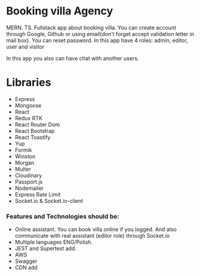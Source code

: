 # Booking villa Agency

MERN. TS. Fullstack app about booking villa. You can create account through Google, Github or using email(don't forget accept validation letter in mail box). You can reset password. In this app have 4 roles: admin, editor, user and visitor

In this app you also can have chat with another users.

# Libraries 


- Express 
- Mongoose
- React
- Redux RTK
- React Router Dom
- React Bootstrap
- React Toastify
- Yup
- Formik
- Winston
- Morgan
- Multer
- Cloudinary 
- Passport.js
- Nodemailer
- Express Rate Limit
- Socket.io & Socket.io-client


### Features and Technologies should be:
- Online assistant. You can book villa online if you logged. And also communicate with real assistant (editor role) through  Socket.io
- Multiple languages ENG/Polish.
- JEST and Supertest add.
- AWS
- Swagger
- CDN add

## 